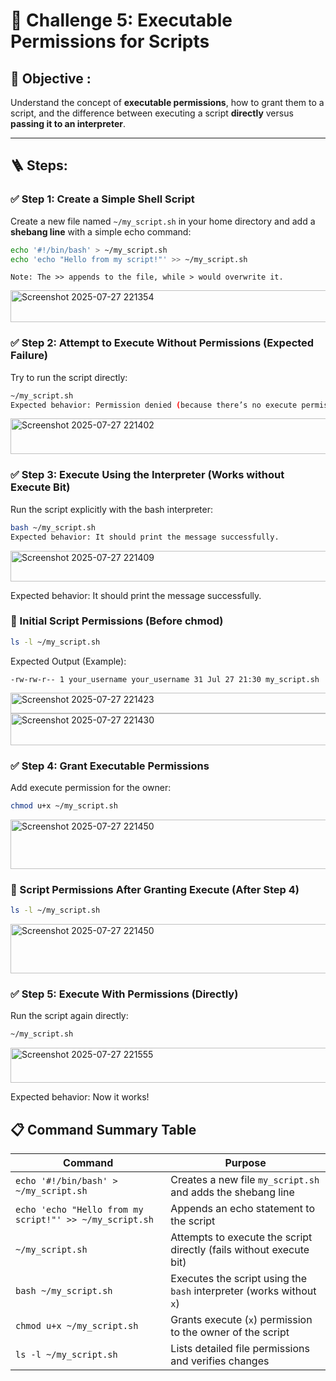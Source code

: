 # 🎯 Challenge 5: Executable Permissions for Scripts

## 🧠 Objective :
Understand the concept of **executable permissions**, how to grant them to a script, and the difference between executing a script **directly** versus **passing it to an interpreter**.

---

## 🪜 Steps:

### ✅ Step 1: Create a Simple Shell Script

Create a new file named `~/my_script.sh` in your home directory and add a **shebang line** with a simple echo command:

```bash
echo '#!/bin/bash' > ~/my_script.sh
echo 'echo "Hello from my script!"' >> ~/my_script.sh
```
`Note: The >> appends to the file, while > would overwrite it.`

<img width="1054" height="51" alt="Screenshot 2025-07-27 221354" src="https://github.com/user-attachments/assets/283f7332-b040-42aa-974a-d89c9bcee70c" />

### ✅ Step 2: Attempt to Execute Without Permissions (Expected Failure)

Try to run the script directly:

```bash
~/my_script.sh
Expected behavior: Permission denied (because there’s no execute permission yet).
```
<img width="935" height="57" alt="Screenshot 2025-07-27 221402" src="https://github.com/user-attachments/assets/a64e1196-e193-43a3-85ff-2d89a6124915" />

### ✅ Step 3: Execute Using the Interpreter (Works without Execute Bit)

Run the script explicitly with the bash interpreter:

```bash
bash ~/my_script.sh
Expected behavior: It should print the message successfully.
```
<img width="919" height="49" alt="Screenshot 2025-07-27 221409" src="https://github.com/user-attachments/assets/b6e1ff9f-259a-4627-a74d-98b57e4b9904" />

Expected behavior: It should print the message successfully.

### 📌 Initial Script Permissions (Before chmod)
```bash
ls -l ~/my_script.sh
```
Expected Output (Example):
```
-rw-rw-r-- 1 your_username your_username 31 Jul 27 21:30 my_script.sh
```
<img width="959" height="33" alt="Screenshot 2025-07-27 221423" src="https://github.com/user-attachments/assets/e7efbfd1-c5f9-4a13-b67a-859eb1c84771" />

<img width="1051" height="51" alt="Screenshot 2025-07-27 221430" src="https://github.com/user-attachments/assets/2262882d-6b7e-4c3b-a426-8885f3e62ca6" />

### ✅ Step 4: Grant Executable Permissions

Add execute permission for the owner:

```bash
chmod u+x ~/my_script.sh
```
<img width="1043" height="79" alt="Screenshot 2025-07-27 221450" src="https://github.com/user-attachments/assets/afb89248-034c-4b8e-86ce-2a5e14ef0c8b" />

### 📌 Script Permissions After Granting Execute (After Step 4)
```bash
ls -l ~/my_script.sh
```
<img width="1043" height="79" alt="Screenshot 2025-07-27 221450" src="https://github.com/user-attachments/assets/7c09a4b8-bbf5-40bc-b15b-a6ecc7242e2d" />


### ✅ Step 5: Execute With Permissions (Directly)

Run the script again directly:
```bash
~/my_script.sh
```
<img width="886" height="56" alt="Screenshot 2025-07-27 221555" src="https://github.com/user-attachments/assets/cd881097-ac95-4a9e-9399-e5a44aad4ed9" />

Expected behavior: Now it works!

## 📋 Command Summary Table

| Command                                             | Purpose                                                                 |
|-----------------------------------------------------|-------------------------------------------------------------------------|
| `echo '#!/bin/bash' > ~/my_script.sh`              | Creates a new file `my_script.sh` and adds the shebang line            |
| `echo 'echo "Hello from my script!"' >> ~/my_script.sh` | Appends an echo statement to the script                                |
| `~/my_script.sh`                                    | Attempts to execute the script directly (fails without execute bit)    |
| `bash ~/my_script.sh`                               | Executes the script using the `bash` interpreter (works without `x`)   |
| `chmod u+x ~/my_script.sh`                          | Grants execute (`x`) permission to the owner of the script             |
| `ls -l ~/my_script.sh`                              | Lists detailed file permissions and verifies changes                   |

